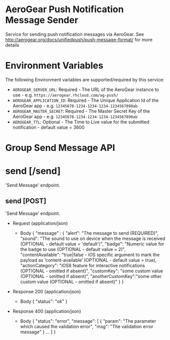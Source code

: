 # AeroGear Push Notification Message Sender

Service for sending push notification messages via AeroGear. See http://aerogear.org/docs/unifiedpush/push-message-format/ for more details

# Environment Variables

The following Environment variables are supported/required by this service:

* `AEROGEAR_SERVER_URL`: Required - The URL of the AeroGear instance to use - e.g.  `https://aerogear.rhcloud.com/ag-push/`
* `AEROGEAR_APPLICATION_ID`: Required - The Unique Application Id of the AeroGear app - e.g.  `12345678-1234-1234-1234-1234567890ab`
* `AEROGEAR_MASTER_SECRET`: Required - The Master Secret Key of the AeroGear app - e.g. `12345678-1234-1234-1234-1234567890ab`
* `AEROGEAR_TTL`: Optional - The Time to Live value for the submitted notification - default value = 3600


# Group Send Message API

# send [/send]

'Send Message' endpoint.

## send [POST]

'Send Message' endpoint.

+ Request (application/json)
    + Body
            {
              "message" : {
                "alert": "The message to send (REQUIRED)",
                "sound": "The sound to use on device when the message is received (OPTIONAL - default value = 'default')",
                "badge": "Numeric value for the badge to use (OPTIONAL - default value = 2)",
                "contentAvailable": "true|false - iOS specific argument to mark the payload as ‘content-available’ (OPTIONAL - default value = true),
                "actionCategory": "iOS8 feature for interactive notifications (OPTIONAL - omitted if absent)",
                "customKey": "some custom value (OPTIONAL - omitted if absent)",
                "anotherCustomKey":"some other custom value (OPTIONAL - omitted if absent)"
              }
            }

+ Response 200 (application/json)
    + Body
            {
              "status": "ok"
            }

+ Response 400 (application/json)
    + Body
            {
              "status": "error",
              "message": [
                {
                  "param": "The parameter which caused the validation error",
                  "msg": "The validation error message"
                }
                ...
              ]
            }
